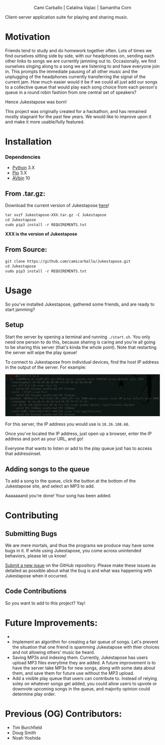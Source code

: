 <p align="center"> Cami Carballo | Catalina Vajiac | Samantha Corn </p>

Client-server application suite for playing and sharing music.

# Motivation

Friends tend to study and do homework together often.  Lots of times we find ourselves sitting side 
by side, with our headphones on, sending each other links to songs we are currently jamming out to.
Occasionally, we find ourselves singing along to a song we are listening to and have everyone join
in. This prompts the immediate pausing of all other music and the unplugging of the headphones
currently transferring the signal of the current jam. How much easier would it be if we could all
just add our songs to a collective queue that would play each song choice from each person's queue
in a round robin fashion from one central set of speakers? 

Hence Jukestapose was born!

This project was originally created for a hackathon, and has remained mostly stagnant for the past
few years. We would like to improve upon it and make it more usable/fully featured.

# Installation

### Dependencies

* [Python] 3.X
* [Pip] 3.X
* [AVbin] 10

## From .tar.gz:

Download the current version of Jukestapose [here]!

```
tar xvzf Jukestapose-XXX.tar.gz -C Jukestapose
cd Jukestapose
sudo pip3 install -r REQUIREMENTS.txt
```

**XXX is the version of Jukestapose**

## From Source:

```
git clone https://github.com/camicarballo/Jukestapose.git
cd Jukestapose
sudo pip3 install -r REQUIREMENTS.txt
```

# Usage

So you've installed Jukestapose, gathered some friends, and are ready to start jamming?

## Setup

Start the server by opening a terminal and running `./start.sh`. You only need one person to do this, because sharing is caring and you're all going to be sharing this server (that's kinda the whole point). Note that restarting the server will wipe the play queue!

To connect to Jukestapose from individual devices, find the host IP address in the output of the server. For example:

![](images/ip-a.png)

For this server, the IP address you would use is `10.26.108.68`. 

Once you've located the IP address, just open up a browser, enter the IP address and port as your URL, and go!

Everyone that wants to listen or add to the play queue just has to access that addressinset.

## Adding songs to the queue

To add a song to the queue, click the button at the bottom of the Jukestapose site, and select an MP3 to add.

Aaaaaaand you're done! Your song has been added.

# Contributing

## Submitting Bugs

We are mere mortals, and thus the programs we produce may have some bugs in it. If while using Jukestapose, you come across unintended behaviors, please let us know!

[Submit a new issue] on the GitHub repository. Please make these issues as detailed as possible about what the bug is and what was happening with Jukestapose when it occurred. 

## Code Contributions

So you want to add to this project? Yay! 



# Future Improvements:
* 
* Implement an algorithm for creating a fair queue of songs. Let's prevent the situation that one friend is spamming Jukestapose with thier choices and not allowing others' music be heard.
* Saving MP3s and indexing them. Currently, Jukestapose has users upload MP3 files everytime they are added. A future improvement is to have the server take MP3s for new songs, along with some data about them, and save them for future use without the MP3 upload. 
* Add a visible play queue that users can contribute to. Instead of relying soley on whatever songs get added, you could allow users to upvote or downvote upcoming songs in the queue, and majority opinion could determine play order. 

# Previous (OG) Contributors:
* Tim Burchfield
* Doug Smith
* Noah Yoshida

[Python]: 		        https://python.org
[Pip]:    		        https://pypi.org/project/pip/
[AVbin]:                https://avbin.github.io/AVbin/Download.html
[Submit a new issue]:	https://github.com/camicarballo/Jukestapose/issues/new
[here]:                 https://github.com/camicarballo/Jukestapose/releases

